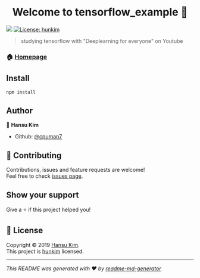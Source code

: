 <h1 align="center">Welcome to tensorflow_example 👋</h1>
<p>
  <img src="https://img.shields.io/badge/version-1.0.0-blue.svg?cacheSeconds=2592000" />
  <a href="https://github.com/hunkim/DeepLearningZeroToAll">
    <img alt="License: hunkim" src="https://img.shields.io/badge/License-hunkim-yellow.svg" target="_blank" />
  </a>
</p>

> studying tensorflow with &#34;Deeplearning for everyone&#34; on Youtube

### 🏠 [Homepage](https://github.com/cpuman7/tensorflow_example)

## Install

```sh
npm install
```

## Author

👤 **Hansu Kim**

* Github: [@cpuman7](https://github.com/cpuman7)

## 🤝 Contributing

Contributions, issues and feature requests are welcome!<br />Feel free to check [issues page](https://www.youtube.com/playlist?list=PLlMkM4tgfjnLSOjrEJN31gZATbcj_MpUm).

## Show your support

Give a ⭐️ if this project helped you!

## 📝 License

Copyright © 2019 [Hansu Kim](https://github.com/cpuman7).<br />
This project is [hunkim](https://github.com/hunkim/DeepLearningZeroToAll) licensed.

***
_This README was generated with ❤️ by [readme-md-generator](https://github.com/kefranabg/readme-md-generator)_